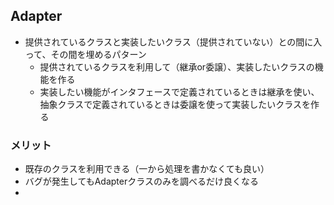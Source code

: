 ## Adapter
- 提供されているクラスと実装したいクラス（提供されていない）との間に入って、その間を埋めるパターン
    - 提供されているクラスを利用して（継承or委譲）、実装したいクラスの機能を作る
    - 実装したい機能がインタフェースで定義されているときは継承を使い、抽象クラスで定義されているときは委譲を使って実装したいクラスを作る 
    
### メリット
- 既存のクラスを利用できる（一から処理を書かなくても良い）
- バグが発生してもAdapterクラスのみを調べるだけ良くなる
- 